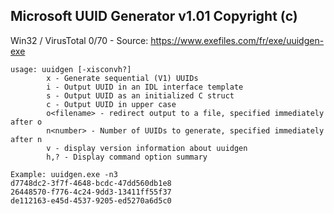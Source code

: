 ## Microsoft UUID Generator v1.01 Copyright (c)
Win32 / VirusTotal 0/70 - Source: https://www.exefiles.com/fr/exe/uuidgen-exe

```
usage: uuidgen [-xisconvh?]
        x - Generate sequential (V1) UUIDs
        i - Output UUID in an IDL interface template
        s - Output UUID as an initialized C struct
        c - Output UUID in upper case
        o<filename> - redirect output to a file, specified immediately after o
        n<number> - Number of UUIDs to generate, specified immediately after n
        v - display version information about uuidgen
        h,? - Display command option summary
```
```
Example: uuidgen.exe -n3
d7748dc2-3f7f-4648-bcdc-47dd560db1e8
26448570-f776-4c24-9dd3-13411ff55f37
de112163-e45d-4537-9205-ed5270a6d5c0
```
